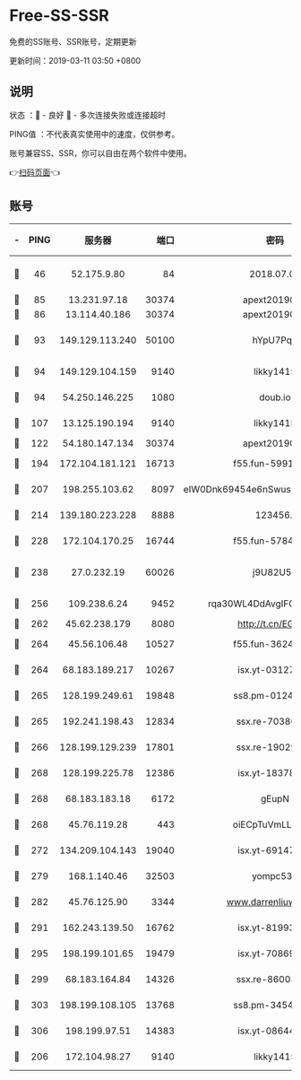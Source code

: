 # Free-SS-SSR

免费的SS账号、SSR账号，定期更新

更新时间：2019-03-11 03:50 +0800

## 说明

状态     ：🙂 - 良好 🙁 - 多次连接失败或连接超时

PING值   ：不代表真实使用中的速度，仅供参考。

账号兼容SS、SSR，你可以自由在两个软件中使用。

👉[扫码页面](https://liesauer.github.io/Free-SS-SSR/)👈

## 账号

|-|PING|服务器|端口|密码|加密方式|区域|
|:----:|:----:|:-----:|-----:|:----:|:----:|:----:|
|🙂|46|52.175.9.80|84|2018.07.07|chacha20-ietf-poly1305|HK|
|🙂|85|13.231.97.18|30374|apext2019006|chacha20|JP|
|🙂|86|13.114.40.186|30374|apext2019006|chacha20|JP|
|🙂|93|149.129.113.240|50100|hYpU7PqP|chacha20-ietf-poly1305|CN|
|🙂|94|149.129.104.159|9140|likky1415|aes-256-cfb|HK|
|🙂|94|54.250.146.225|1080|doub.io|aes-256-cfb|JP|
|🙂|107|13.125.190.194|9140|likky1415|aes-256-cfb|KR|
|🙂|122|54.180.147.134|30374|apext2019006|chacha20|KR|
|🙂|194|172.104.181.121|16713|f55.fun-59911969|aes-256-cfb|SG|
|🙂|207|198.255.103.62|8097|eIW0Dnk69454e6nSwuspv9DmS201tQ0D|aes-256-cfb|US|
|🙂|214|139.180.223.228|8888|123456..|aes-256-cfb|JP|
|🙂|228|172.104.170.25|16744|f55.fun-57847062|aes-256-cfb|SG|
|🙂|238|27.0.232.19|60026|j9U82U53|xchacha20-ietf-poly1305|HK|
|🙂|256|109.238.6.24|9452|rqa30WL4DdAvgIFG6Fs3znzTa|aes-256-cfb|FR|
|🙂|262|45.62.238.179|8080|http://t.cn/EGJIyrl|rc4-md5|CA|
|🙂|264|45.56.106.48|10527|f55.fun-36242266|aes-256-cfb|US|
|🙂|264|68.183.189.217|10267|isx.yt-03127031|aes-256-cfb|SG|
|🙂|265|128.199.249.61|19848|ss8.pm-01244950|aes-256-cfb|SG|
|🙂|265|192.241.198.43|12834|ssx.re-70380369|aes-256-cfb|US|
|🙂|266|128.199.129.239|17801|ssx.re-19029637|aes-256-cfb|SG|
|🙂|268|128.199.225.78|12386|isx.yt-18378503|aes-256-cfb|SG|
|🙂|268|68.183.183.18|6172|gEupN|aes-256-cfb|SG|
|🙂|268|45.76.119.28|443|oiECpTuVmLLxk4Ts|aes-256-cfb|AU|
|🙂|272|134.209.104.143|19040|isx.yt-69147610|aes-256-cfb|SG|
|🙂|279|168.1.140.46|32503|yompc535|aes-256-cfb|AU|
|🙂|282|45.76.125.90|3344|www.darrenliuwei.com|aes-256-cfb|AU|
|🙂|291|162.243.139.50|16762|isx.yt-81993556|aes-256-cfb|US|
|🙂|295|198.199.101.65|19479|isx.yt-70869887|aes-256-cfb|US|
|🙂|299|68.183.164.84|14326|ssx.re-86003792|aes-256-cfb|US|
|🙂|303|198.199.108.105|13768|ss8.pm-34548033|aes-256-cfb|US|
|🙂|306|198.199.97.51|14383|isx.yt-08644056|aes-256-cfb|US|
|🙂|206|172.104.98.27|9140|likky1415|aes-256-cfb|JP|
